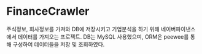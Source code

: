 # FinanceCrawler

주식정보, 회사정보를 가져와 DB에 저장시키고 기업분석을 하기 위해 네이버파이낸스에서 데이터를 가져오는 프로젝트.
DB는 MySQL 사용했으며, ORM은 peewee를 통해 구성하여 데이터들을 저장 및 조회하였다.
